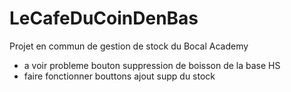 # LeCafeDuCoinDenBas

Projet en commun de gestion de stock du Bocal Academy

- a voir probleme bouton suppression de boisson de la base HS
- faire fonctionner bouttons ajout supp du stock
